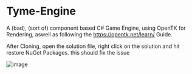 # Tyme-Engine
A (bad), (sort of) component based C# Game Engine, using OpenTK for Rendering, aswell as following the https://opentk.net/learn/ Guide.

After Cloning, open the solution file, right click on the solution and hit restore NuGet Packages. this should fix the issue

![image](https://user-images.githubusercontent.com/54477532/166991363-7a66135d-267f-4fea-8d42-3be77baa97cc.png)
